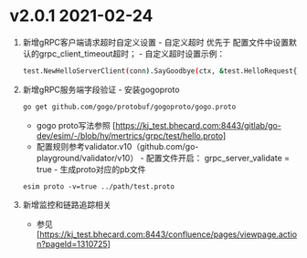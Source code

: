 #  v2.0.1 2021-02-24 
  1. 新增gRPC客户端请求超时自定义设置
    - 自定义超时 优先于 配置文件中设置默认的grpc_client_timeout超时；
    - 自定义超时设置示例：
      ```bash
      test.NewHelloServerClient(conn).SayGoodbye(ctx, &test.HelloRequest{Name: "HH"}, WithTimeout(10*time.Second))
      ```
   
  2. 新增gRPC服务端字段验证
    - 安装gogoproto
        ```bash
        go get github.com/gogo/protobuf/gogoproto/gogo.proto
        ```
        - gogo proto写法参照 [https://kj_test.bhecard.com:8443/gitlab/go-dev/esim/-/blob/hy/mertrics/grpc/test/hello.proto]
        - 配置规则参考validator.v10（github.com/go-playground/validator/v10）
    - 配置文件开启： grpc_server_validate = true
    - 生成proto对应的pb文件
        ```
        esim proto -v=true ../path/test.proto
        ```
  
  3. 新增监控和链路追踪相关
     - 参见[https://kj_test.bhecard.com:8443/confluence/pages/viewpage.action?pageId=1310725]
